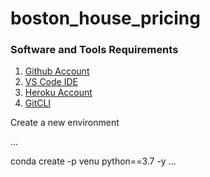 # boston_house_pricing

### Software and Tools Requirements

1. [Github  Account](https://github.com/Swasthik99/boston_house_pricing)
2. [VS Code IDE](https://code.visualstudio.com/)
3. [Heroku Account](https://www.heroku.com/)
4. [GitCLI](https://git-scm.com/book/en/v2/Getting-Started-The-Command-Line)

Create a new environment

...

conda create -p venu python==3.7 -y
...
